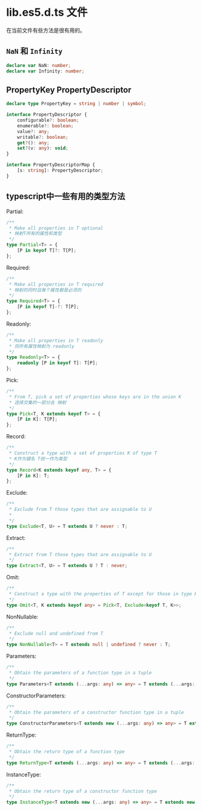# lib.es5.d.ts 文件

在当前文件有些方法是很有用的。

## `NaN` 和 `Infinity`

```ts
declare var NaN: number;
declare var Infinity: number;
```

## PropertyKey PropertyDescriptor

```ts
declare type PropertyKey = string | number | symbol;

interface PropertyDescriptor {
    configurable?: boolean;
    enumerable?: boolean;
    value?: any;
    writable?: boolean;
    get?(): any;
    set?(v: any): void;
}

interface PropertyDescriptorMap {
    [s: string]: PropertyDescriptor;
}
```

## typescript中一些有用的类型方法

Partial:

```ts
/**
 * Make all properties in T optional
 * 映射T所有的属性和类型
 */
type Partial<T> = {
    [P in keyof T]?: T[P];
};
```

Required:

```ts
/**
 * Make all properties in T required
 * 映射的同时且每个属性都是必须的
 */
type Required<T> = {
    [P in keyof T]-?: T[P];
};
```

Readonly:

```ts
/**
 * Make all properties in T readonly
 * 将所有属性映射为 readonly
 */
type Readonly<T> = {
    readonly [P in keyof T]: T[P];
};
```

Pick:

```ts
/**
 * From T, pick a set of properties whose keys are in the union K
 * 选择交集的一部分去 映射
 */
type Pick<T, K extends keyof T> = {
    [P in K]: T[P];
};
```

Record:

```ts
/**
 * Construct a type with a set of properties K of type T
 * K作为键名 T统一作为类型
 */
type Record<K extends keyof any, T> = {
    [P in K]: T;
};
```

Exclude:

```ts
/**
 * Exclude from T those types that are assignable to U
 * 
 */
type Exclude<T, U> = T extends U ? never : T;
```

Extract:

```ts
/**
 * Extract from T those types that are assignable to U
 */
type Extract<T, U> = T extends U ? T : never;
```

Omit:

```ts
/**
 * Construct a type with the properties of T except for those in type K.
 */
type Omit<T, K extends keyof any> = Pick<T, Exclude<keyof T, K>>;
```

NonNullable:

```ts
/**
 * Exclude null and undefined from T
 */
type NonNullable<T> = T extends null | undefined ? never : T;
```

Parameters:

```ts
/**
 * Obtain the parameters of a function type in a tuple
 */
type Parameters<T extends (...args: any) => any> = T extends (...args: infer P) => any ? P : never;
```

ConstructorParameters:

```ts
/**
 * Obtain the parameters of a constructor function type in a tuple
 */
type ConstructorParameters<T extends new (...args: any) => any> = T extends new (...args: infer P) => any ? P : never;
```

ReturnType:

```ts
/**
 * Obtain the return type of a function type
 */
type ReturnType<T extends (...args: any) => any> = T extends (...args: any) => infer R ? R : any;
```

InstanceType:

```ts
/**
 * Obtain the return type of a constructor function type
 */
type InstanceType<T extends new (...args: any) => any> = T extends new (...args: any) => infer R ? R : any;
```
